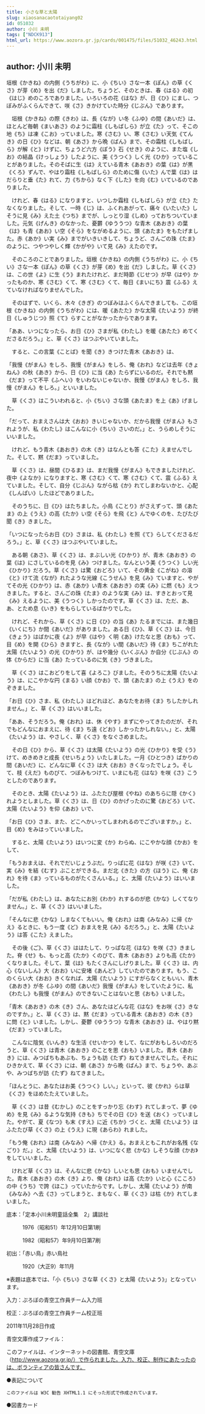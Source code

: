 ```yaml
---
title: 小さな草と太陽
slug: xiaosanacaototaiyang02
id: 051032
author: 小川 未明
tags: ["NDCK913"]
html_url: https://www.aozora.gr.jp/cards/001475/files/51032_46243.html
---
```


## author: 小川 未明

垣根《かきね》の内側《うちがわ》に、小《ちい》さな一本《ぽん》の草《くさ》が芽《め》を出《だ》しました。ちょうど、そのときは、春《はる》の初《はじ》めのころでありました。いろいろの花《はな》が、日《ひ》にまし、つぼみがふくらんできて、咲《さ》きかけていた時分《じぶん》であります。

　垣根《かきね》の際《きわ》は、長《なが》い冬《ふゆ》の間《あいだ》は、ほとんど毎朝《まいあさ》のように霜柱《しもばしら》が立《た》って、そこの地《ち》は凍《こお》っていました。寒《さむ》い、寒《さむ》い天気《てんき》の日《ひ》などは、朝《あさ》から晩《ばん》まで、その霜柱《しもばしら》が解《と》けずに、ちょうど六方《ぽう》石《せき》のように、また塩《しお》の結晶《けっしょう》したように、美《うつく》しく光《ひか》っていることがありました。そのそばに生《は》えている青木《あおき》の葉《は》が黒《くろ》ずんで、やはり霜柱《しもばしら》のために傷《いた》んで葉《は》はだらりと垂《た》れて、力《ちから》なく下《した》を向《む》いているのでありました。

　けれど、春《はる》になりますと、いつしか霜柱《しもばしら》が立《た》たなくなりました。そして、一時《じ》は、ふくれあがって、痛々《いたいた》しそうに見《み》えた土《つち》までが、しっとり湿《しめ》っておちついていました。元気《げんき》のなかった、憂欝《ゆううつ》な青木《あおき》の葉《は》も青《あお》い空《そら》をながめるように、頭《あたま》をもたげました。赤《あか》い実《み》までがいきいきして、ちょうど、さんごの珠《たま》のように、つやつやしく輝《かがや》いて見《み》えたのです。

　そのころのことでありました。垣根《かきね》の内側《うちがわ》に、小《ちい》さな一本《ぽん》の草《くさ》が芽《め》を出《だ》しました。草《くさ》は、この世《よ》に生《う》まれたけれど、まだ時節《じせつ》が早《はや》かったものか、寒《さむ》くて、寒《さむ》くて、毎日《まいにち》震《ふる》えていなければなりませんでした。

　そのはずで、いくら、木々《きぎ》のつぼみはふくらんできましても、この垣根《かきね》の内側《うちがわ》には、暖《あたた》かな太陽《たいよう》が終日《しゅうじつ》照《て》らすことがなかったからであります。

「ああ、いつになったら、お日《ひ》さまが私《わたし》を暖《あたた》めてくださるだろう。」と、草《くさ》はつぶやいていました。

　すると、この言葉《ことば》を聞《き》きつけた青木《あおき》は、

「我慢《がまん》をしろ、我慢《がまん》をしろ、俺《おれ》などは去年《きょねん》の秋《あき》から、日《ひ》に当《あ》たらずにいるのだ。それでも黙《だま》って不平《ふへい》をいわないじゃないか、我慢《がまん》をしろ、我慢《がまん》をしろ。」といいました。

　草《くさ》はこういわれると、小《ちい》さな頭《あたま》を上《あ》げました。

「だって、おまえさんは大《おお》きいじゃないか、だから我慢《がまん》もされようが、私《わたし》はこんなに小《ちい》さいのだ。」と、うらめしそうにいいました。

　けれど、もう青木《あおき》の木《き》はなんとも答《こた》えませんでした。そして、黙《だま》っていました。

　草《くさ》は、昼間《ひるま》は、まだ我慢《がまん》もできましたけれど、夜中《よなか》になりますと、寒《さむ》くて、寒《さむ》くて、震《ふる》えていました。そして、自分《じぶん》ながら枯《か》れてしまわないかと、心配《しんぱい》したほどでありました。

　そのうちに、日《ひ》はたちました。小鳥《ことり》がさえずって、頭《あたま》の上《うえ》の高《たか》い空《そら》を飛《と》んでゆくのを、たびたび聞《き》きました。

「いつになったらお日《ひ》さまは、私《わたし》を照《て》らしてくださるだろう。」と、草《くさ》はつぶやいていました。

　ある朝《あさ》、草《くさ》は、まぶしい光《ひかり》が、青木《あおき》の葉《は》にさしているのを見《み》つけました。なんという美《うつく》しい光《ひかり》だろう。草《くさ》は驚《おどろ》いて、その黄金《こがね》の溶《と》けて流《なが》れたような光線《こうせん》を見《み》ていますと、やがてその光《ひかり》は、赤《あか》い青木《あおき》の実《み》に燃《も》えつきました。すると、さんごの珠《たま》のような実《み》は、すきとおって見《み》えるように、美《うつく》しかったのです。草《くさ》は、ただ、あ、あ、とため息《いき》をもらしているばかりでした。

　けれど、それから、草《くさ》に日《ひ》の当《あ》たるまでには、また幾日《いくにち》か間《あいだ》がありました。ある日《ひ》、草《くさ》は、今日《きょう》はばかに夜《よ》が早《はや》く明《あ》けたなと思《おも》って、目《め》を開《ひら》きますと、長《なが》い間《あいだ》待《ま》ちこがれた太陽《たいよう》の光《ひかり》が、はや幾分《いくぶん》か自分《じぶん》の体《からだ》に当《あ》たっているのに気《き》づきました。

　草《くさ》はこおどりをして喜《よろこ》びました。そのうちに太陽《たいよう》は、にこやかな円《まる》い顔《かお》で、頭《あたま》の上《うえ》をのぞきました。

「お日《ひ》さま、私《わたし》はどれほど、あなたをお待《ま》ちしたかしれません。」と、草《くさ》はいいました。

「ああ、そうだろう。俺《おれ》は、休《やす》まずにやってきたのだが、それでもどんなにおまえに、待《ま》ち遠《どお》しかったかしれない。」と、太陽《たいよう》は、やさしく、草《くさ》をなぐさめました。

　その日《ひ》から、草《くさ》は太陽《たいよう》の光《ひかり》を受《う》けて、めきめきと成長《せいちょう》いたしました。一月《ひとつき》ばかりの間《あいだ》に、どんなに草《くさ》は大《おお》きくなったでしょう。そして、枝《えだ》ものびて、つぼみもつけて、いまにも花《はな》を咲《さ》こうとしたのであります。

　そのとき、太陽《たいよう》は、ふたたび屋根《やね》のあちらに隠《かく》れようとしました。草《くさ》は、日《ひ》のかげったのに驚《おどろ》いて、太陽《たいよう》を仰《あお》いで、

「お日《ひ》さま、また、どこへかいってしまわれるのでございますか。」と、目《め》をみはっていいました。

　すると、太陽《たいよう》はいつに変《か》わらぬ、にこやかな顔《かお》をして、

「もうおまえは、それでだいじょうぶだ。りっぱに花《はな》が咲《さ》いて、実《み》を結《むす》ぶことができる。まだ北《きた》の方《ほう》に、俺《おれ》を待《ま》っているものがたくさんいる。」と、太陽《たいよう》はいいました。

「だが私《わたし》は、あなたにお別《わか》れするのが悲《かな》しくてなりません。」と、草《くさ》はいいました。

「そんなに悲《かな》しまなくてもいい。俺《おれ》は南《みなみ》に帰《かえ》るときに、もう一度《ど》おまえを見《み》るだろう。」と、太陽《たいよう》は答《こた》えました。

　その後《ご》、草《くさ》ははたして、りっぱな花《はな》を咲《さ》きました。脊《せ》も、もっと高《たか》くのびて、青木《あおき》よりも高《たか》くなりました。そして、葉《は》もたくさんにしげりました。草《くさ》は、内心《ないしん》大《おお》いに安堵《あんど》していたのであります。もう、このくらい大《おお》きくなれば、太陽《たいよう》にすがらなくともいい、青木《あおき》が冬《ふゆ》の間《あいだ》我慢《がまん》をしていたように、私《わたし》も我慢《がまん》のできないことはないと思《おも》いました。

「青木《あおき》の木《き》さん、あなたはどんな花《はな》をお咲《さ》きなのですか。」と、草《くさ》は、黙《だま》っている青木《あおき》の木《き》に問《と》いました。しかし、憂鬱《ゆううつ》な青木《あおき》は、やはり黙《だま》っていました。

　こんなに陰気《いんき》な生活《せいかつ》をして、なにがおもしろいのだろうと、草《くさ》は青木《あおき》のことを思《おも》いました。青木《あおき》には、みつばちもあぶも、ちょうも訪《たず》ねてきませんでした。それにひきかえて、草《くさ》には、朝《あさ》から晩《ばん》まで、ちょうや、あぶや、みつばちが訪《たず》ねてきました。

「ほんとうに、あなたはお美《うつく》しい。」といって、彼《かれ》らは草《くさ》をほめたたえていました。

　草《くさ》は昔《むかし》のことをすっかり忘《わす》れてしまって、夢《ゆめ》を見《み》るような気持《きも》ちでその日《ひ》を送《おく》っていました。やがて、夏《なつ》も末《すえ》に近《ちか》づくと、太陽《たいよう》はふたたび草《くさ》の上《うえ》に現《あらわ》れました。

「もう俺《おれ》は南《みなみ》へ帰《かえ》る。おまえともこれがお名残《なごり》だ。」と、太陽《たいよう》は、いつになく悲《かな》しそうな顔《かお》をしていいました。

　けれど草《くさ》は、そんなに悲《かな》しいとも思《おも》いませんでした。青木《あおき》の木《き》より、俺《おれ》は高《たか》いと心《こころ》の中《うち》で誇《ほこ》っていたからです。しかし、太陽《たいよう》が南《みなみ》へ去《さ》ってしまうと、まもなく、草《くさ》は枯《か》れてしまいました。













底本：「定本小川未明童話全集　2」講談社

　　　1976（昭和51）年12月10日第1刷

　　　1982（昭和57）年9月10日第7刷

初出：「赤い鳥」赤い鳥社

　　　1920（大正9）年11月

※表題は底本では、「小《ちい》さな草《くさ》と太陽《たいよう》」となっています。

入力：ぷろぼの青空工作員チーム入力班

校正：ぷろぼの青空工作員チーム校正班

2011年11月28日作成

青空文庫作成ファイル：

このファイルは、インターネットの図書館、青空文庫（http://www.aozora.gr.jp/）で作られました。入力、校正、制作にあたったのは、ボランティアの皆さんです。











●表記について


	このファイルは W3C 勧告 XHTML1.1 にそった形式で作成されています。







●図書カード